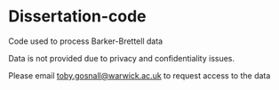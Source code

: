 # Dissertation-code
Code used to process Barker-Brettell data

Data is not provided due to privacy and confidentiality issues.

Please email toby.gosnall@warwick.ac.uk to request access to the data
